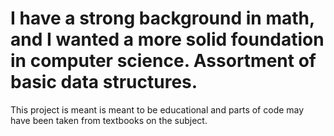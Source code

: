 # I have a strong background in math, and I wanted a more solid foundation in computer science. Assortment of basic data structures.
This project is meant is meant to be educational and parts of code may have been taken from textbooks on the subject. 


